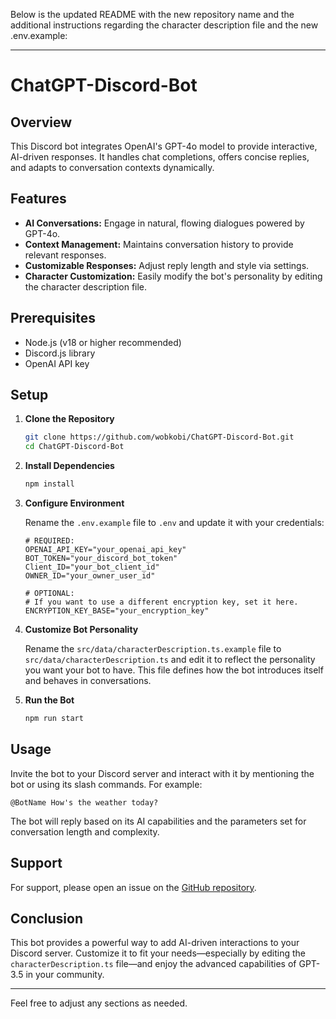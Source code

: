 Below is the updated README with the new repository name and the additional instructions regarding the character description file and the new .env.example:

---

# ChatGPT-Discord-Bot

## Overview

This Discord bot integrates OpenAI's GPT-4o model to provide interactive, AI-driven responses. It handles chat completions, offers concise replies, and adapts to conversation contexts dynamically.

## Features

- **AI Conversations:** Engage in natural, flowing dialogues powered by GPT-4o.
- **Context Management:** Maintains conversation history to provide relevant responses.
- **Customizable Responses:** Adjust reply length and style via settings.
- **Character Customization:** Easily modify the bot's personality by editing the character description file.

## Prerequisites

- Node.js (v18 or higher recommended)
- Discord.js library
- OpenAI API key

## Setup

1. **Clone the Repository**

   ```bash
   git clone https://github.com/wobkobi/ChatGPT-Discord-Bot.git
   cd ChatGPT-Discord-Bot
   ```

2. **Install Dependencies**

   ```bash
   npm install
   ```

3. **Configure Environment**

   Rename the `.env.example` file to `.env` and update it with your credentials:

   ```env
   # REQUIRED:
   OPENAI_API_KEY="your_openai_api_key"
   BOT_TOKEN="your_discord_bot_token"
   Client_ID="your_bot_client_id"
   OWNER_ID="your_owner_user_id"

   # OPTIONAL:
   # If you want to use a different encryption key, set it here.
   ENCRYPTION_KEY_BASE="your_encryption_key"
   ```

4. **Customize Bot Personality**

   Rename the `src/data/characterDescription.ts.example` file to `src/data/characterDescription.ts` and edit it to reflect the personality you want your bot to have. This file defines how the bot introduces itself and behaves in conversations.

5. **Run the Bot**

   ```bash
   npm run start
   ```

## Usage

Invite the bot to your Discord server and interact with it by mentioning the bot or using its slash commands. For example:

```
@BotName How's the weather today?
```

The bot will reply based on its AI capabilities and the parameters set for conversation length and complexity.

## Support

For support, please open an issue on the [GitHub repository](https://github.com/wobkobi/ChatGPT-Discord-Bot).

## Conclusion

This bot provides a powerful way to add AI-driven interactions to your Discord server. Customize it to fit your needs—especially by editing the `characterDescription.ts` file—and enjoy the advanced capabilities of GPT-3.5 in your community.

---

Feel free to adjust any sections as needed.